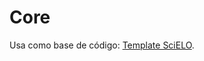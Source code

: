 # Core

Usa como base de código: 
[Template SciELO](https://github.com/scieloorg/template-scms/blob/main/README.md).
